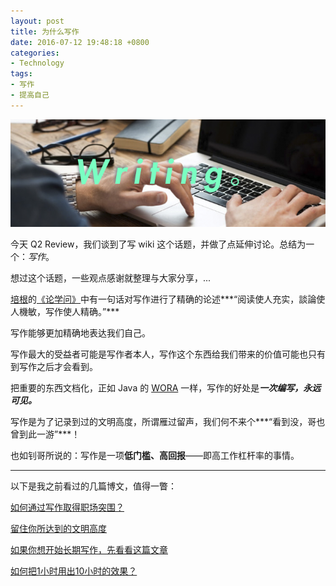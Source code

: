 ```yaml
---
layout: post
title: 为什么写作
date: 2016-07-12 19:48:18 +0800
categories:
- Technology
tags:
- 写作
- 提高自己
---
```


![image](../uploads/thought/thought-why-writing.png)

今天 Q2 Review，我们谈到了写 wiki 这个话题，并做了点延伸讨论。总结为一个：*写作*。

想过这个话题，一些观点感谢就整理与大家分享，...

[培根](https://zh.wikiquote.org/zh/%E5%BC%97%E8%98%AD%E8%A5%BF%E6%96%AF%C2%B7%E5%9F%B9%E6%A0%B9)的[《论学问》](http://gz.eywedu.com/Article_356/20084292170951-1.html)中有一句话对写作进行了精确的论述***“阅读使人充实，談論使人機敏，写作使人精确。”***

写作能够更加精确地表达我们自己。

写作最大的受益者可能是写作者本人，写作这个东西给我们带来的价值可能也只有到写作之后才会看到。

把重要的东西文档化，正如 Java 的 [WORA](https://en.wikipedia.org/wiki/Write_once,_run_anywhere) 一样，写作的好处是***一次编写，永远可见。***

写作是为了记录到过的文明高度，所谓雁过留声，我们何不来个***“看到没，哥也曾到此一游”***！

也如钊哥所说的：写作是一项**低门槛、高回报**——即高工作杠杆率的事情。

---

以下是我之前看过的几篇博文，值得一瞥：

[如何通过写作取得职场突围？](http://shibeichen.com/post/134060649456/%E5%A6%82%E4%BD%95%E9%80%9A%E8%BF%87%E5%86%99%E4%BD%9C%E5%8F%96%E5%BE%97%E8%81%8C%E5%9C%BA%E7%AA%81%E5%9B%B4)

[留住你所达到的文明高度](http://yixuan.li/geek/2016/03/06/mailinglist/)

[如果你想开始长期写作，先看看这篇文章](http://mp.weixin.qq.com/s?__biz=MjM5NDA4MjAzMA==&mid=211204049&idx=1&sn=3c616d0a8a03b18bab5a02fef9149afd)


[如何把1小时用出10小时的效果？](http://mp.weixin.qq.com/s?__biz=MjM5NDA4MjAzMA==&mid=211561459&idx=1&sn=0f4045c58c3f46816dab5e7f98db9d4c&3)

